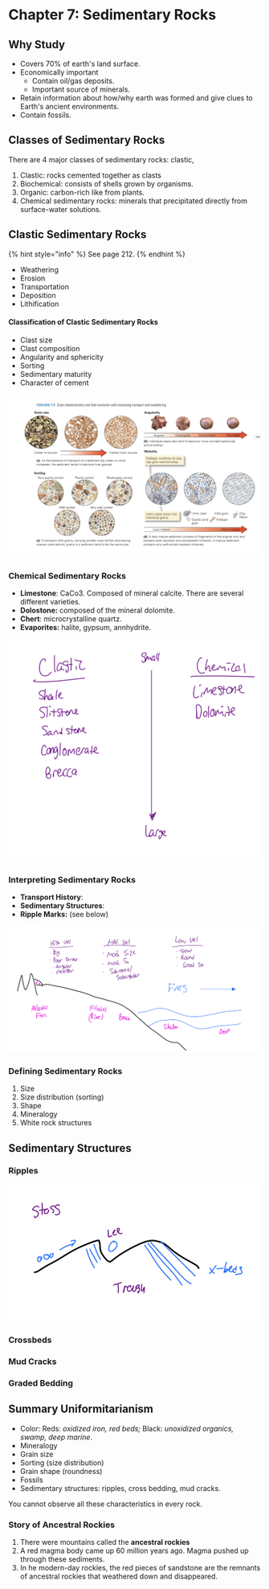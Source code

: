 # Chapter 7: Sedimentary Rocks

## Why Study

* Covers 70% of earth's land surface.
* Economically important
  * Contain oil/gas deposits.
  * Important source of minerals.
* Retain information about how/why earth was formed and give clues to Earth's ancient environments.
* Contain fossils.

## Classes of Sedimentary Rocks

There are 4 major classes of sedimentary rocks: clastic, 

1. Clastic: rocks cemented together as clasts
2. Biochemical: consists of shells grown by organisms.
3. Organic: carbon-rich like from plants.
4. Chemical sedimentary rocks: minerals that precipitated directly from surface-water solutions.

## Clastic Sedimentary Rocks

{% hint style="info" %}
See page 212.
{% endhint %}

* Weathering
* Erosion
* Transportation
* Deposition
* Lithification

#### Classification of Clastic Sedimentary Rocks

* Clast size
* Clast composition
* Angularity and sphericity
* Sorting
* Sedimentary maturity
* Character of cement

![](../../.gitbook/assets/image%20%28634%29.png)

### Chemical Sedimentary Rocks

* **Limestone**: CaCo3. Composed of mineral calcite. There are several different varieties.
* **Dolostone:** composed of the mineral dolomite.
* **Chert**: microcrystalline quartz.
* **Evaporites:** halite, gypsum, annhydrite.

![](../../.gitbook/assets/image%20%28636%29.png)

### Interpreting Sedimentary Rocks

* **Transport History**: 
* **Sedimentary Structures**: 
* **Ripple Marks:** \(see below\)

![Transport History](../../.gitbook/assets/image%20%28635%29.png)

### Defining Sedimentary Rocks

1. Size
2. Size distribution \(sorting\)
3. Shape
4. Mineralogy
5. White rock structures

## Sedimentary Structures

### Ripples

![](../../.gitbook/assets/image%20%28637%29.png)

### Crossbeds

### Mud Cracks

### Graded Bedding

## Summary Uniformitarianism

* Color: Reds: _oxidized iron, red beds;_ Black: _unoxidized organics, swamp, deep marine_.
* Mineralogy
* Grain size
* Sorting \(size distribution\)
* Grain shape \(roundness\)
* Fossils
* Sedimentary structures: ripples, cross bedding, mud cracks.

You cannot observe all these characteristics in every rock.

### Story of Ancestral Rockies

1. There were mountains called the **ancestral rockies**
2. A red magma body came up 60 million years ago. Magma pushed up through these sediments.
3. In he modern-day rockies, the red pieces of sandstone are the remnants of ancestral rockies that weathered down and disappeared.



